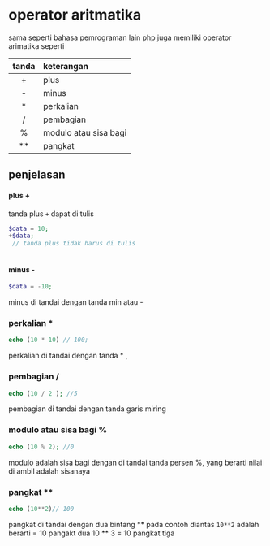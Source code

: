 # operator aritmatika

sama seperti bahasa pemrograman lain php juga memiliki operator arimatika 
seperti



| **tanda** | **keterangan**        |
| :-------: | :-------------------- |
|     +     | plus                  |
|     -     | minus                 |
|     *     | perkalian             |
|     /     | pembagian             |
|     %     | modulo atau sisa bagi |
|    **     | pangkat               |

## penjelasan

#### plus +
tanda plus `+` dapat di tulis
```php
$data = 10;
+$data;
 // tanda plus tidak harus di tulis 
 
```

####  minus -
```php
$data = -10;
```
minus di tandai dengan tanda min atau -

### perkalian *
```php
echo (10 * 10) // 100;
```
perkalian di tandai dengan tanda * , 

### pembagian /
```php
echo (10 / 2 ); //5
```
pembagian di tandai dengan tanda garis miring 
### modulo atau sisa bagi %
```php
echo (10 % 2); //0
```
modulo adalah sisa bagi dengan di tandai tanda persen %, 
yang berarti nilai di ambil adalah sisanaya
### pangkat **
```php
echo (10**2)// 100
```
pangkat di tandai dengan dua bintang ** 
pada contoh diantas `10**2` adalah berarti = 10 pangakt dua
10 ** 3 = 10 pangkat tiga
